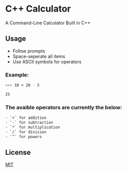 
# C++ Calculator

A Command-Line Calculator Built in C++

## Usage

- Follow prompts
- Space-seperate all items
- Use ASCII symbols for operators

### Example&#58;

```bash
>>> 10 + 20 - 5

25
```

### The avaible operators are currently the below&#58;

```bash
- `+` for addition
- `-` for subtraction
- `*` for multiplication
- `/` for division
- `^` for powers
```

## License

[MIT](https://choosealicense.com/licenses/mit/)
